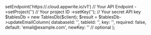 <?php

use Appwrite\Client;
use Appwrite\Services\TablesDb;

$client = (new Client())
    ->setEndpoint('https://<REGION>.cloud.appwrite.io/v1') // Your API Endpoint
    ->setProject('<YOUR_PROJECT_ID>') // Your project ID
    ->setKey('<YOUR_API_KEY>'); // Your secret API key

$tablesDb = new TablesDb($client);

$result = $tablesDb->updateEmailColumn(
    databaseId: '<DATABASE_ID>',
    tableId: '<TABLE_ID>',
    key: '',
    required: false,
    default: 'email@example.com',
    newKey: '' // optional
);